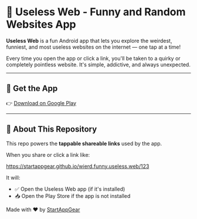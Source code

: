 # 🤪 Useless Web - Funny and Random Websites App

**Useless Web** is a fun Android app that lets you explore the weirdest, funniest, and most useless websites on the internet — one tap at a time!

Every time you open the app or click a link, you'll be taken to a quirky or completely pointless website. It's simple, addictive, and always unexpected.

---

## 📲 Get the App

👉 [Download on Google Play](https://play.google.com/store/apps/details?id=com.tilseier.asmrmicrophonesimulator)

---

## 🔗 About This Repository

This repo powers the **tappable shareable links** used by the app.

When you share or click a link like:

https://startappgear.github.io/wierd.funny.useless.web/123


It will:

- ✅ Open the Useless Web app (if it's installed)
- 📥 Open the Play Store if the app is not installed


Made with ❤️ by [StartAppGear](https://play.google.com/store/apps/developer?id=Mike+Vaskiv)

